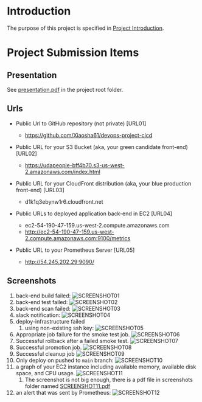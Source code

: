 # Introduction
The purpose of this project is specified in [Project Introduction](./ProjectIntroduction.md).

# Project Submission Items
## Presentation
See [presentation.pdf](./presentation.pdf) in the project root folder.

## Urls
- Public Url to GitHub repository (not private) [URL01]
  - https://github.com/Xiaosha61/devops-project-cicd

- Public URL for your S3 Bucket (aka, your green candidate front-end) [URL02]
  - https://udapeople-bff4b70.s3-us-west-2.amazonaws.com/index.html

- Public URL for your CloudFront distribution (aka, your blue production front-end) [URL03]
  - d1k1q3ebynw1r6.cloudfront.net

- Public URLs to deployed application back-end in EC2 [URL04]
  - ec2-54-190-47-159.us-west-2.compute.amazonaws.com
  - http://ec2-54-190-47-159.us-west-2.compute.amazonaws.com:9100/metrics

- Public URL to your Prometheus Server [URL05]
  - http://54.245.202.29:9090/

## Screenshots
1. back-end build failed: ![SCREENSHOT01](screenshots/SCREENSHOT01.png)
2. back-end test failed: ![SCREENSHOT02](screenshots/SCREENSHOT02.png)
3. back-end scan failed: ![SCREENSHOT03](screenshots/SCREENSHOT03.png)
4. slack notification: ![SCREENSHOT04](screenshots/SCREENSHOT04.png)
5. deploy-infrastructure failed
   1. using non-existing ssh key: ![SCREENSHOT05](screenshots/SCREENSHOT05.png)
   <!-- 2. invalid resource type (not sure if it has to be exactly the same reason to fail as shown in the example...): ![SCREENSHOT05-1](screenshots/SCREENSHOT05-1.png) -->
6. Appropriate job failure for the smoke test job. ![SCREENSHOT06](screenshots/SCREENSHOT06.png)
7. Successful rollback after a failed smoke test. ![SCREENSHOT07](screenshots/SCREENSHOT07.png)
8. Successful promotion job. ![SCREENSHOT08](screenshots/SCREENSHOT08.png)
9.  Successful cleanup job ![SCREENSHOT09](screenshots/SCREENSHOT09.png)
10. Only deploy on pushed to `main` branch: ![SCREENSHOT10](screenshots/SCREENSHOT10.png)
11. a graph of your EC2 instance including available memory, available disk space, and CPU usage. ![SCREENSHOT11](screenshots/SCREENSHOT11.png)
    1. The screenshot is not big enough, there is a pdf file in screenshots folder named [SCREENSHOT11.pdf](screenshots/SCREENSHOT11.pdf)
12. an alert that was sent by Prometheus: ![SCREENSHOT12](screenshots/SCREENSHOT12.png)

